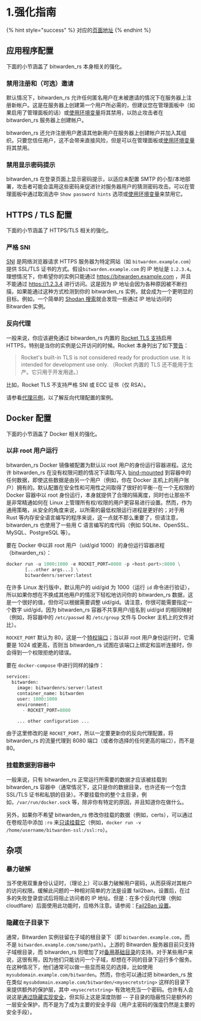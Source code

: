 # 1.强化指南

{% hint style="success" %}
对应的[页面地址](https://github.com/dani-garcia/bitwarden_rs/wiki/Hardening-Guide)
{% endhint %}

## 应用程序配置 <a id="application-configuration"></a>

下面的小节涵盖了 bitwarden\_rs 本身相关的强化。

### 禁用注册和（可选）邀请 <a id="disable-registration-and-optionally-invitations"></a>

默认情况下，bitwarden\_rs 允许任何匿名用户在未被邀请的情况下在服务器上注册新帐户。这是在服务器上创建第一个用户所必需的，但建议您在管理面板中（如果启用了管理面板的话）或[使用环境变量](../disable-registration-of-new-users.md)将其禁用，以防止攻击者在 bitwarden\_rs 服务器上创建帐户。

bitwarden\_rs 还允许注册用户邀请其他新用户在服务器上创建帐户并加入其组织。只要您信任用户，这不会带来直接风险，但是可以在管理面板或[使用环境变量](../disable-registration-of-new-users.md)将其禁用。

### 禁用显示密码提示 <a id="disable-password-hint-display"></a>

bitwarden\_rs 在登录页面上显示密码提示，以适应未配置 SMTP 的小型/本地部署，攻击者可能会滥用这些密码来促进针对服务器用户的猜测密码攻击。可以在管理面板中通过取消选中 `Show password hints` 选项或[使用环境变量](../disable-registration-of-new-users.md)来禁用它。

## HTTPS / TLS 配置 <a id="https-tls-configuration"></a>

下面的小节涵盖了 HTTPS/TLS 相关的强化。

### 严格 SNI <a id="strict-sni"></a>

[SNI](https://zh.wikipedia.org/wiki/%E6%9C%8D%E5%8A%A1%E5%99%A8%E5%90%8D%E7%A7%B0%E6%8C%87%E7%A4%BA) 是网络浏览器请求 HTTPS 服务器为特定网站（如 `bitwarden.example.com`）提供 SSL/TLS 证书的方式。假设`bitwarden.example.com` 的 IP 地址是 `1.2.3.4`。理想情况下，你希望你的实例只能通过 https://bitwarden.example.com ，并且不能通过 https://1.2.3.4 进行访问。这是因为 IP 地址会因为各种原因被不断扫描，如果能通过这种方式检测到你的 bitwarden\_rs 实例，就会成为一个更明显的目标。例如，一个简单的 [Shodan 搜索](https://www.shodan.io/search?query=bitwarden)就会发现一些通过 IP 地址访问的 Bitwarden 实例。

### 反向代理 <a id="reverse-proxying"></a>

一般来说，你应该避免通过 bitwarden\_rs 内置的 [Rocket TLS 支持](../../deployment/https/enabling-https.md)启用 HTTPS，特别是当你的实例是公开访问的时候。Rocket 本身列出了如下[警告](https://rocket.rs/v0.4/guide/configuration/#configuring-tls)：

> Rocket's built-in TLS is not considered ready for production use. It is intended for development use only. （Rocket 内置的 TLS 还不能用于生产。它只用于开发用途。）

比如，Rocket TLS 不支持严格 SNI 或 ECC 证书（仅 RSA）。

请参看[代理示例](../../deployment/proxy-examples.md)，以了解反向代理配置的案例。

## Docker 配置 <a id="docker-configuration"></a>

下面的小节涵盖了 Docker 相关的强化。

### 以非 root 用户运行 <a id="run-as-a-non-root-user"></a>

bitwarden\_rs Docker 镜像被配置为默认以 root 用户的身份运行容器进程。这允许 bitwarden\_rs 在没有权限问题的情况下读取/写入 [bind-mounted](https://docs.docker.com/storage/bind-mounts/) 到容器中的任何数据，即使这些数据是由另一个用户（例如，你在 Docker 主机上的用户账户）拥有的。默认配置在安全性和可用性之间取得了很好的平衡--在一个无权限的 Docker 容器中以 root 身份运行，本身就提供了合理的隔离度，同时也让那些不是非常精通如何在 Linux 上管理所有权/权限的用户更容易进行设置。然而，作为通用策略，从安全的角度来说，以所需的最低权限运行进程是更好的；对于用 Rust 等内存安全语言编写的程序来说，这一点就不那么重要了，但请注意，bitwarden\_rs 也使用了一些用 C 语言编写的库代码（例如 SQLite、OpenSSL、MySQL、PostgreSQL 等）。

要在 Docker 中以非 root 用户（uid/gid 1000）的身份运行容器进程（bitwarden\_rs）：

```python
docker run -u 1000:1000 -e ROCKET_PORT=8080 -p <host-port>:8080 \
       [...other args...] \
       bitwardenrs/server:latest
```

在许多 Linux 发行版中，默认用户的 uid/gid 为 1000（运行 `id` 命令进行验证），所以如果你想在不换成其他用户的情况下轻松地访问你的 bitwarden\_rs 数据，这是一个很好的值，但你可以根据需要调整 uid/gid。请注意，你很可能需要指定一个数字 uid/gid，因为 bitwarden\_rs 容器不共享用户/组名到 uid/gid 的相同映射（例如，将容器中的 `/etc/passwd` 和 `/etc/group` 文件与 Docker 主机上的文件对比）。

`ROCKET_PORT` 默认为 80，这是一个[特权端口](https://www.w3.org/Daemon/User/Installation/PrivilegedPorts.html)；当以非 root 用户身份运行时，它需要是 1024 或更高，否则当 bitwarden\_rs 试图在该端口上绑定和监听连接时，你会得到一个权限拒绝的错误。

要在 `docker-compose` 中进行同样的操作：

```python
services:
  bitwarden:
    image: bitwardenrs/server:latest
    container_name: bitwarden
    user: 1000:1000
    environment:
      - ROCKET_PORT=8080

    ... other configuration ...
```

由于这里修改的是 `ROCKET_PORT`，所以一定要更新你的反向代理配置，将 bitwarden\_rs 的流量代理到 8080 端口（或者你选择的任何更高的端口），而不是 80。

### 挂载数据到容器中 <a id="mounting-data-into-the-container"></a>

一般来说，只有 bitwarden\_rs 正常运行所需要的数据才应该被挂载到 bitwarden\_rs 容器中（通常情况下，这只是你的数据目录，也许还有一个包含 SSL/TLS 证书和私钥的目录）。不要挂载你的整个主目录，例如，`/var/run/docker.sock` 等，除非你有特定的原因，并且知道你在做什么。

另外，如果你不希望 bitwarden\_rs 修改你挂载的数据（例如，certs），可以通过在卷规范中添加 `:ro` 来[只读挂载它](https://docs.docker.com/storage/bind-mounts/#use-a-read-only-bind-mount)（例如，`docker run -v /home/username/bitwarden-ssl:/ssl:ro`）。

## 杂项 <a id="miscellaneous"></a>

### 暴力破解 <a id="brute-force-mitigation"></a>

当不使用双重身份认证时，（理论上）可以暴力破解用户密码，从而获得对其帐户的访问权限。缓解此问题的一种相对简单的方法是设置 fail2ban，设置后，在过多的失败登录尝试后将阻止访问者的 IP 地址。但是：在多个反向代理（例如 cloudflare）后面使用此功能时，应格外注意。请参阅：[Fail2Ban 设置](fail2ban-setup.md)。

### 隐藏在子目录下 <a id="hiding-under-a-subdir"></a>

通常，Bitwarden 实例驻留在子域的根目录下（即 `bitwarden.example.com`，而不是 `bitwarden.example.com/some/path`）。上游的 Bitwarden 服务器目前只支持子域根目录，而 bitwarden\_rs 则增加了对[备用基础目录](../using-an-alternate-base-dir-subdir-subpath.md)的支持。对于某些用户来说，这很有用，因为他们只能访问一个子域，却想在不同的目录下运行多个服务。在这种情况下，他们通常可以做一些显而易见的选择，比如使用 `mysubdomain.example.com/bitwarden`。然而，你也可以通过把 bitwarden\_rs 放在类似 `mysubdomain.example.com/bitwarden/<mysecretstring>` 这样的目录下来提供额外的保护层，其中 `<mysecretstring>` 有效地充当一个密码。也许有人会说这是[通过隐藏实现安全](https://en.wikipedia.org/wiki/Security_through_obscurity)，但实际上这是深度防御 -- 子目录的隐蔽性只是额外的一层安全保护，而不是为了成为主要的安全手段（用户主密码的强度仍然是主要的安全手段）。

